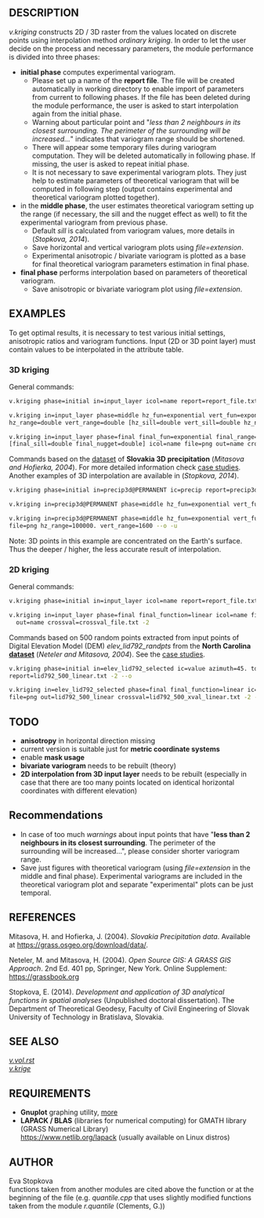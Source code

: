 ## DESCRIPTION

*v.kriging* constructs 2D / 3D raster from the values located on
discrete points using interpolation method *ordinary kriging*. In order
to let the user decide on the process and necessary parameters, the
module performance is divided into three phases:

- **initial phase** computes experimental variogram.
  - Please set up a name of the **report file**. The file will be
        created automatically in working directory to enable import of
        parameters from current to following phases. If the file has
        been deleted during the module performance, the user is asked to
        start interpolation again from the initial phase.
  - Warning about particular point and "*less than 2 neighbours in
        its closest surrounding. The perimeter of the surrounding will
        be increased...*" indicates that variogram range should be
        shortened.
  - There will appear some temporary files during variogram
        computation. They will be deleted automatically in following
        phase. If missing, the user is asked to repeat initial phase.
  - It is not necessary to save experimental variogram plots. They
        just help to estimate parameters of theoretical variogram that
        will be computed in following step (output contains experimental
        and theoretical variogram plotted together).
- in the **middle phase**, the user estimates theoretical variogram
    setting up the range (if necessary, the sill and the nugget effect
    as well) to fit the experimental variogram from previous phase.
  - Default *sill* is calculated from variogram values, more details
        in (*Stopkova, 2014*).
  - Save horizontal and vertical variogram plots using
        *file=extension*.
  - Experimental anisotropic / bivariate variogram is plotted as a
        base for final theoretical variogram parameters estimation in
        final phase.
- **final phase** performs interpolation based on parameters of
    theoretical variogram.
  - Save anisotropic or bivariate variogram plot using
        *file=extension*.

## EXAMPLES

To get optimal results, it is necessary to test various initial
settings, anisotropic ratios and variogram functions. Input (2D or 3D
point layer) must contain values to be interpolated in the attribute
table.

### 3D kriging

General commands:

```sh
v.kriging phase=initial in=input_layer icol=name report=report_file.txt file=png
```

```sh
v.kriging in=input_layer phase=middle hz_fun=exponential vert_fun=exponential ic=name file=png  \
hz_range=double vert_range=double [hz_sill=double vert_sill=double hz_nugget=double vert_nugget=double] -u
```

```sh
v.kriging in=input_layer phase=final final_fun=exponential final_range=double \
[final_sill=double final_nugget=double] icol=name file=png out=name crossval=crossval_file.txt
```

Commands based on the [dataset](https://grass.osgeo.org/download/data/)
of **Slovakia 3D precipitation** (*Mitasova and Hofierka, 2004*). For
more detailed information check [case studies](v.kriging.pdf). Another
examples of 3D interpolation are available in (*Stopkova, 2014*).

```sh
v.kriging phase=initial in=precip3d@PERMANENT ic=precip report=precip3d.txt file=png --o
```

```sh
v.kriging in=precip3d@PERMANENT phase=middle hz_fun=exponential vert_fun=gaussian ic=precip file=png hz_range=100000. vert_range=1600 --o -u
```

```sh
v.kriging in=precip3d@PERMANENT phase=middle hz_fun=exponential vert_fun=gaussian ic=precip \
file=png hz_range=100000. vert_range=1600 --o -u
```

Note: 3D points in this example are concentrated on the Earth's surface.
Thus the deeper / higher, the less accurate result of interpolation.

### 2D kriging

General commands:

```sh
v.kriging phase=initial in=input_layer icol=name report=report_file.txt file=png -2
```

```sh
v.kriging in=input_layer phase=final final_function=linear icol=name file=png \
  out=name crossval=crossval_file.txt -2
```

Commands based on 500 random points extracted from input points of
Digital Elevation Model (DEM) *elev\_lid792\_randpts* from the **North
Carolina [dataset](https://grass.osgeo.org/download/data/)** (*Neteler
and Mitasova, 2004*). See the [case studies](v.kriging.pdf).

```sh
v.kriging phase=initial in=elev_lid792_selected ic=value azimuth=45. td=45. \
report=lid792_500_linear.txt -2 --o
```

```sh
v.kriging in=elev_lid792_selected phase=final final_function=linear ic=value \
file=png out=lid792_500_linear crossval=lid792_500_xval_linear.txt -2 --o
```

## TODO

- **anisotropy** in horizontal direction missing
- current version is suitable just for **metric coordinate systems**
- enable **mask usage**
- **bivariate variogram** needs to be rebuilt (theory)
- **2D interpolation from 3D input layer** needs to be rebuilt
    (especially in case that there are too many points located on
    identical horizontal coordinates with different elevation)

## Recommendations

- In case of too much *warnings* about input points that have "**less
    than 2 neighbours in its closest surrounding**. The perimeter of the
    surrounding will be increased...", please consider shorter variogram
    range.
- Save just figures with theoretical variogram (using *file=extension*
    in the middle and final phase). Experimental variograms are included
    in the theoretical variogram plot and separate "experimental" plots
    can be just temporal.

## REFERENCES

Mitasova, H. and Hofierka, J. (2004). *Slovakia Precipitation data*.
Available at <https://grass.osgeo.org/download/data/>.

Neteler, M. and Mitasova, H. (2004). *Open Source GIS: A GRASS GIS
Approach*. 2nd Ed. 401 pp, Springer, New York. Online Supplement:
<https://grassbook.org>

Stopkova, E. (2014). *Development and application of 3D analytical
functions in spatial analyses* (Unpublished doctoral dissertation). The
Department of Theoretical Geodesy, Faculty of Civil Engineering of
Slovak University of Technology in Bratislava, Slovakia.

## SEE ALSO

*[v.vol.rst](https://grass.osgeo.org/grass-stable/manuals/v.vol.rst.html)  
[v.krige](v.krige.md)*

## REQUIREMENTS

- **Gnuplot** graphing utility, [more](http://www.gnuplot.info/)  
- **LAPACK / BLAS** (libraries for numerical computing) for GMATH
    library (GRASS Numerical Library)  
    <https://www.netlib.org/lapack> (usually available on Linux distros)

## AUTHOR

Eva Stopkova  
functions taken from another modules are cited above the function or at
the beginning of the file (e.g. *quantile.cpp* that uses slightly
modified functions taken from the module *r.quantile* (Clements, G.))

